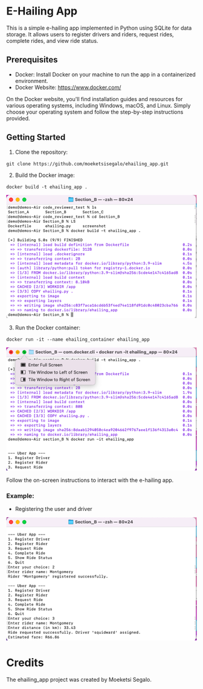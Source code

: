 # E-Hailing App

This is a simple e-hailing app implemented in Python using SQLite for data storage. It allows users to register drivers and riders, request rides, complete rides, and view ride status.

## Prerequisites

- Docker: Install Docker on your machine to run the app in a containerized environment.
- Docker Website: https://www.docker.com/

On the Docker website, you'll find installation guides and resources for various operating systems, including Windows, macOS, and Linux. Simply choose your operating system and follow the step-by-step instructions provided.



## Getting Started

1. Clone the repository:
```
git clone https://github.com/moeketsisegalo/ehailing_app.git
```


2. Build the Docker image:
```
docker build -t ehailing_app .
```
![Build App](screenshot/build_app.png)


3. Run the Docker container:
```
docker run -it --name ehailing_container ehailing_app
```
![Run App](screenshot/run_app.png)



Follow the on-screen instructions to interact with the e-hailing app.

### Example:

* Registering the user and driver


![Register Users](screenshot/rider_registration.png)

# Credits 
The ehailing_app project was created by Moeketsi Segalo.
